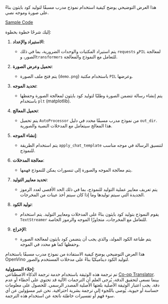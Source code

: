 <!--
CO_OP_TRANSLATOR_METADATA:
{
  "original_hash": "d7d7afa242a4a041ff4193546d4baf16",
  "translation_date": "2025-03-27T12:57:46+00:00",
  "source_file": "md\\02.Application\\04.Vision\\Phi3\\E2E_OpenVino_Phi3Vision.md",
  "language_code": "ar"
}
-->
هذا العرض التوضيحي يوضح كيفية استخدام نموذج مدرب مسبقًا لتوليد كود بايثون بناءً على صورة وموجه نصي.

[Sample Code](../../../../../../code/06.E2E/E2E_OpenVino_Phi3-vision.ipynb)

إليك شرحًا خطوة بخطوة:

1. **الاستيراد والإعداد**:
   - يتم استيراد المكتبات والوحدات الضرورية، بما في ذلك `requests` و`PIL` لمعالجة الصور، و`transformers` للتعامل مع النموذج والمعالجة.

2. **تحميل وعرض الصورة**:
   - يتم فتح ملف الصورة (`demo.png`) باستخدام مكتبة `PIL` وعرضها.

3. **تحديد الموجه**:
   - يتم إنشاء رسالة تتضمن الصورة وطلبًا لتوليد كود بايثون لمعالجة الصورة وحفظها باستخدام `plt` (matplotlib).

4. **تحميل المعالج**:
   - يتم تحميل `AutoProcessor` من نموذج مدرب مسبقًا محدد في دليل `out_dir`. هذا المعالج سيتعامل مع المدخلات النصية والصورية.

5. **إنشاء الموجه**:
   - يتم استخدام الطريقة `apply_chat_template` لتنسيق الرسالة في موجه مناسب للنموذج.

6. **معالجة المدخلات**:
   - يتم معالجة الموجه والصورة إلى تنسورات يمكن للنموذج فهمها.

7. **تحديد معايير التوليد**:
   - يتم تعريف معايير عملية التوليد للنموذج، بما في ذلك الحد الأقصى لعدد الرموز الجديدة التي سيتم توليدها وما إذا كان سيتم أخذ عينات من المخرجات.

8. **توليد الكود**:
   - يقوم النموذج بتوليد كود بايثون بناءً على المدخلات ومعايير التوليد. يتم استخدام `TextStreamer` للتعامل مع المخرجات، متجاوزًا الموجه والرموز الخاصة.

9. **الإخراج**:
   - يتم طباعة الكود المولد، والذي يجب أن يتضمن كود بايثون لمعالجة الصورة وحفظها كما هو محدد في الموجه.

هذا العرض التوضيحي يوضح كيفية الاستفادة من نموذج مدرب مسبقًا باستخدام OpenVino لتوليد الكود ديناميكيًا بناءً على مدخلات المستخدم والصور.

**إخلاء المسؤولية**:  
تم ترجمة هذه الوثيقة باستخدام خدمة ترجمة الذكاء الاصطناعي [Co-op Translator](https://github.com/Azure/co-op-translator). بينما نسعى لتحقيق الدقة، يُرجى العلم أن الترجمات الآلية قد تحتوي على أخطاء أو عدم دقة. يجب اعتبار الوثيقة الأصلية بلغتها الأصلية المصدر الرسمي. للحصول على معلومات حساسة أو حيوية، يُوصى باللجوء إلى ترجمة بشرية احترافية. نحن غير مسؤولين عن أي سوء فهم أو تفسيرات خاطئة ناتجة عن استخدام هذه الترجمة.